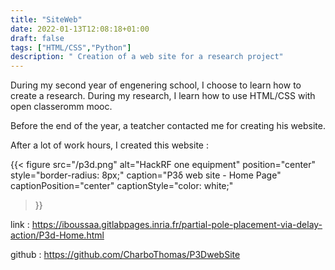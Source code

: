 ```yaml
---
title: "SiteWeb"
date: 2022-01-13T12:08:18+01:00
draft: false
tags: ["HTML/CSS","Python"]
description: " Creation of a web site for a research project"
---
```


During my second year of engenering school, I choose to learn how to create a research. During my research, I learn how to use HTML/CSS with open classeromm mooc.

Before the end of the year, a teatcher contacted me for creating his website. 

After a lot of work hours, I created this website : 

{{< figure src="/p3d.png" 
           alt="HackRF one equipment" position="center" 
           style="border-radius: 8px;" caption="P3δ web site - Home Page" captionPosition="center" captionStyle="color: white;" 
>}}

link : https://iboussaa.gitlabpages.inria.fr/partial-pole-placement-via-delay-action/P3d-Home.html

github : https://github.com/CharboThomas/P3DwebSite